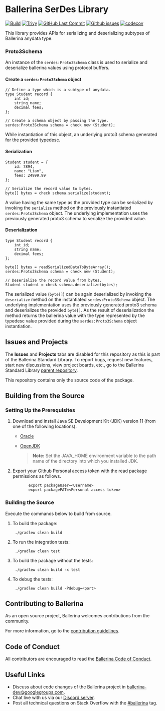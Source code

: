Ballerina SerDes Library
===================

[![Build](https://github.com/ballerina-platform/module-ballerina-serdes/workflows/Build/badge.svg)](https://github.com/ballerina-platform/module-ballerina-serdes/actions?query=workflow%3ABuild)
[![Trivy](https://github.com/ballerina-platform/module-ballerina-serdes/actions/workflows/trivy-scan.yml/badge.svg)](https://github.com/ballerina-platform/module-ballerina-serdes/actions/workflows/trivy-scan.yml)
[![GitHub Last Commit](https://img.shields.io/github/last-commit/ballerina-platform/module-ballerina-serdes.svg)](https://github.com/ballerina-platform/module-ballerina-serdes/commits/main)
[![Github issues](https://img.shields.io/github/issues/ballerina-platform/ballerina-standard-library/module/serdes.svg?label=Open%20Issues)](https://github.com/ballerina-platform/ballerina-standard-library/labels/module%2Fserdes)
[![codecov](https://codecov.io/gh/ballerina-platform/module-ballerina-serdes/branch/main/graph/badge.svg)](https://codecov.io/gh/ballerina-platform/module-ballerina-serdes)

This library provides APIs for serializing and deserializing subtypes of Ballerina anydata type.

### Proto3Schema

An instance of the `serdes:Proto3Schema` class is used to serialize and deserialize ballerina values using protocol buffers.

#### Create a `serdes:Proto3Schema` object

```ballerina
// Define a type which is a subtype of anydata.
type Student record {
    int id;
    string name;
    decimal fees;
};

// Create a schema object by passing the type.
serdes:Proto3Schema schema = check new (Student);
```
While instantiation of this object, an underlying proto3 schema generated for the provided typedesc.

#### Serialization

```ballerina
Student student = {
    id: 7894,
    name: "Liam",
    fees: 24999.99
};

// Serialize the record value to bytes.
byte[] bytes = check schema.serialize(student);
```
A value having the same type as the provided type can be serialized by invoking the `serialize` method on the previously instantiated `serdes:Proto3Schema` object. The underlying implementation uses the previously generated proto3 schema to serialize the provided value.

#### Deserialization

```ballerina
type Student record {
    int id;
    string name;
    decimal fees;
};

byte[] bytes = readSerializedDataToByteArray();
serdes:Proto3Schema schema = check new (Student);

// Deserialize the record value from bytes.
Student student = check schema.deserialize(bytes);
```
The serialized value (`byte[]`) can be again deserialized by invoking the `deserialize` method on the instantiated `serdes:Proto3Schema` object. The underlying implementation uses the previously generated proto3 schema and deserializes the provided `byte[]`. As the result of deserialization the method returns the ballerina value with the type represented by the typedesc value provided during the `serdes:Proto3Schema` object instantiation.

## Issues and Projects

The **Issues** and **Projects** tabs are disabled for this repository as this is part of the Ballerina Standard Library. To report bugs, request new features, start new discussions, view project boards, etc., go to the Ballerina Standard Library [parent repository](https://github.com/ballerina-platform/ballerina-standard-library).

This repository contains only the source code of the package.

## Building from the Source

### Setting Up the Prerequisites

1. Download and install Java SE Development Kit (JDK) version 11 (from one of the following locations).
    * [Oracle](https://www.oracle.com/java/technologies/javase-jdk11-downloads.html)

    * [OpenJDK](https://adoptium.net/)

      > **Note:** Set the JAVA_HOME environment variable to the path name of the directory into which you installed JDK.

2. Export your Github Personal access token with the read package permissions as follows.

              export packageUser=<Username>
              export packagePAT=<Personal access token>

### Building the Source

Execute the commands below to build from source.

1. To build the package:

        ./gradlew clean build

2. To run the integration tests:

        ./gradlew clean test

3. To build the package without the tests:

        ./gradlew clean build -x test

4. To debug the tests:

        ./gradlew clean build -Pdebug=<port>

## Contributing to Ballerina

As an open source project, Ballerina welcomes contributions from the community.

For more information, go to the [contribution guidelines](https://github.com/ballerina-platform/ballerina-lang/blob/master/CONTRIBUTING.md).

## Code of Conduct

All contributors are encouraged to read the [Ballerina Code of Conduct](https://ballerina.io/code-of-conduct).

## Useful Links

* Discuss about code changes of the Ballerina project in [ballerina-dev@googlegroups.com](mailto:ballerina-dev@googlegroups.com).
* Chat live with us via our [Discord server](https://discord.gg/ballerinalang).
* Post all technical questions on Stack Overflow with the [#ballerina](https://stackoverflow.com/questions/tagged/ballerina) tag.
